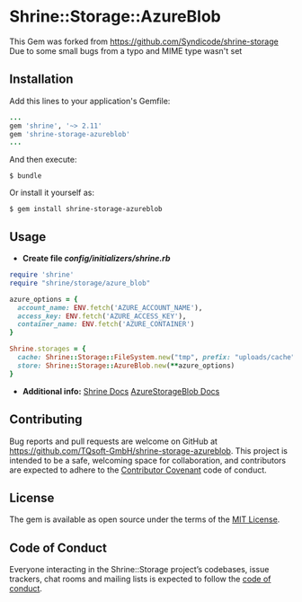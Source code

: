 # Shrine::Storage::AzureBlob

This Gem was forked from https://github.com/Syndicode/shrine-storage
Due to some small bugs from a typo and MIME type wasn't set

## Installation

Add this lines to your application's Gemfile:
```ruby
...
gem 'shrine', '~> 2.11'
gem 'shrine-storage-azureblob'
...
```

And then execute:

    $ bundle

Or install it yourself as:

    $ gem install shrine-storage-azureblob

## Usage

- **Create file _config/initializers/shrine.rb_**
```ruby
require 'shrine'
require "shrine/storage/azure_blob"

azure_options = {
  account_name: ENV.fetch('AZURE_ACCOUNT_NAME'),
  access_key: ENV.fetch('AZURE_ACCESS_KEY'),
  container_name: ENV.fetch('AZURE_CONTAINER')
}

Shrine.storages = {
  cache: Shrine::Storage::FileSystem.new("tmp", prefix: "uploads/cache"),
  store: Shrine::Storage::AzureBlob.new(**azure_options)
}
```
- **Additional info:**
[Shrine Docs](https://github.com/shrinerb/shrine/blob/master/README.md)
[AzureStorageBlob Docs](https://github.com/Azure/azure-storage-ruby/blob/master/blob/README.md)

## Contributing

Bug reports and pull requests are welcome on GitHub at https://github.com/TQsoft-GmbH/shrine-storage-azureblob. This project is intended to be a safe, welcoming space for collaboration, and contributors are expected to adhere to the [Contributor Covenant](http://contributor-covenant.org) code of conduct.

## License

The gem is available as open source under the terms of the [MIT License](https://opensource.org/licenses/MIT).

## Code of Conduct

Everyone interacting in the Shrine::Storage project’s codebases, issue trackers, chat rooms and mailing lists is expected to follow the [code of conduct](https://github.com/TQsoft-GmbH/shrine-storage-azureblob/blob/master/CODE_OF_CONDUCT.md).
